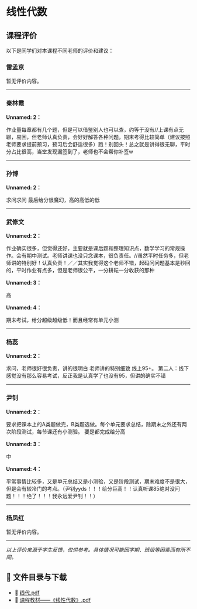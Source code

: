 # 线性代数

## 课程评价

以下是同学们对本课程不同老师的评价和建议：

### 雷孟京

暂无评价内容。

---

### 秦林霞

**Unnamed: 2：**

作业量每章都有几个题，但是可以借鉴别人也可以查，约等于没有//上课有点无聊，易困，但老师认真负责，会好好解答各种问题，期末考得比较简单（建议按照老师要求提前预习，预习后会舒适很多）跑！别回头！总之就是讲得很无聊，平时分占比很高，当堂发现漏签到了，老师也不会帮你补签w

---

### 孙博

**Unnamed: 2：**

求问求问  最后给分很魔幻，高的高低的低

---

### 武修文

**Unnamed: 2：**

作业确实很多，但觉得还好，主要就是课后题和整理知识点，数学学习的常规操作。会有期中测试。老师讲课也没只念课本，很负责任。//虽然平时任务多，但老师讲的特别好！认真负责！／／其实我觉得这个老师不错，起码问问题基本是秒回的，平时作业有点多，但是老师很公平，一分耕耘一分收获的那种

**Unnamed: 3：**

高

**Unnamed: 4：**

期末考试，给分超级超级低！而且经常有单元小测

---

### 杨蕊

**Unnamed: 2：**

求问，老师很好很负责，讲的很明白  老师讲的特别细致 线上95+。 第二人：线下感觉没有那么容易考试，反正我是认真学了也没有95，但讲的确实不错

---

### 尹钊

**Unnamed: 2：**

要求把课本上的A类题做完，B类题选做。每个单元要求总结，除期末之外还有两次阶段测试，每节课还有小测验。 要是都完成给分高

**Unnamed: 3：**

中

**Unnamed: 4：**

平常事情比较多，又是单元总结又是小测验，又是阶段测试，期末难度不是很大，但是会有较冷门的考点。（尹钊yyds！！！给分巨高！！认真听课85绝对没问题！！！绝了！！！我永远爱尹钊！！）

---

### 杨凤红

暂无评价内容。

---

*以上评价来源于学生反馈，仅供参考。具体情况可能因学期、班级等因素而有所不同。*
## 📄 文件目录与下载

- 📄 [线代.pdf](%E7%BA%BF%E4%BB%A3.pdf)
- 📄 [课程教材——《线性代数》.pdf](%E8%AF%BE%E7%A8%8B%E6%95%99%E6%9D%90%E2%80%94%E2%80%94%E3%80%8A%E7%BA%BF%E6%80%A7%E4%BB%A3%E6%95%B0%E3%80%8B.pdf)
